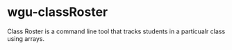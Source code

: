 # wgu-classRoster
Class Roster is a command line tool that tracks students in a particualr class using arrays.
